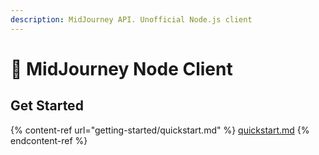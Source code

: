 ```yaml
---
description: MidJourney API. Unofficial Node.js client
---
```


# 👋 MidJourney Node Client

## Get Started



{% content-ref url="getting-started/quickstart.md" %}
[quickstart.md](getting-started/quickstart.md)
{% endcontent-ref %}
